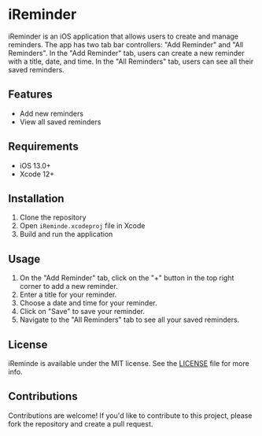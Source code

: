 # iReminder

iReminder is an iOS application that allows users to create and manage reminders. The app has two tab bar controllers: "Add Reminder" and "All Reminders". In the "Add Reminder" tab, users can create a new reminder with a title, date, and time. In the "All Reminders" tab, users can see all their saved reminders.


<!-- Add some screenshots of your app to give users a visual idea of what your app looks like. -->

## Features

- Add new reminders
- View all saved reminders

## Requirements

- iOS 13.0+
- Xcode 12+

## Installation

1. Clone the repository
2. Open `iReminde.xcodeproj` file in Xcode
3. Build and run the application

## Usage

1. On the "Add Reminder" tab, click on the "+" button in the top right corner to add a new reminder.
2. Enter a title for your reminder.
3. Choose a date and time for your reminder.
4. Click on "Save" to save your reminder.
5. Navigate to the "All Reminders" tab to see all your saved reminders.

## License

iReminde is available under the MIT license. See the [LICENSE](LICENSE) file for more info.

## Contributions

Contributions are welcome! If you'd like to contribute to this project, please fork the repository and create a pull request.

